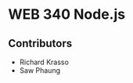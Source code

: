 <h1>WEB 340 Node.js</h1>
<h2>Contributors</h2>
<ul>
  <li>Richard Krasso</li>
  <li>Saw Phaung</li>
</ul>
